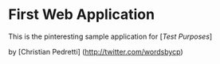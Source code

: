 # First Web Application

This is the pinteresting sample application for
[*Test Purposes*]

by [Christian Pedretti] (http://twitter.com/wordsbycp)